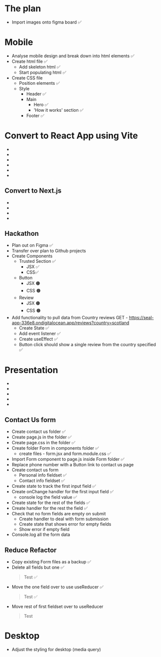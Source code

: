 # The plan

- Import images onto figma board ✅

# Mobile

- Analyse mobile design and break down into html elements ✅
- Create html file ✅
  - Add skeleton html ✅
  - Start populating html ✅
- Create CSS file
  - Position elements ✅
  - Style
    - Header ✅
    - Main
      - Hero ✅
      - 'How it works' section ✅
    - Footer ✅

# Convert to React App using Vite

-
-
-
-
-
-

## Convert to Next.js

-
-
-
-

## Hackathon

- Plan out on Figma ✅
- Transfer over plan to Github projects
- Create Components
  - Trusted Section ✅
    - JSX ✅
    - CSS✅
  - Button
    - JSX 🟠
    - CSS 🟠
  - Review
    - JSX 🟠
    - CSS 🟠
- Add functionality to pull data from Country reviews GET - https://seal-app-336e8.ondigitalocean.app/reviews?country=scotland
  - Create State ✅
  - Add event listener ✅
  - Create useEffect ✅
  - Button click should show a single review from the country specified ✅

# Presentation

-
-
-
-
-

## Contact Us form

- Create contact us folder ✅
- Create page.js in the folder ✅
- Create page.css in the folder ✅
- Create folder Form in components folder ✅
  - create files - form.jsx and form.module.css ✅
- Import Form component to page.js inside Form folder ✅
- Replace phone number with a Button link to contact us page
- Create contact us form
  - Personal info fieldset ✅
  - Contact info fieldset ✅
- Create state to track the first input field ✅
- Create onChange handler for the first input field ✅
  - console log the field value ✅
- Create state for the rest of the fields ✅
- Create handler for the rest the field ✅
- Check that no form fields are empty on submit
  - Create handler to deal with form submission
  - Create state that shows error for empty fields
  - Show error if empty field
- Console.log all the form data

## Reduce Refactor

- Copy existing Form files as a backup ✅
- Delete all fields but one ✅
  > Test ✅
- Move the one field over to use useReducer ✅
  > Test ✅
- Move rest of first fieldset over to useReducer
  > Test


# Desktop

- Adjust the styling for desktop (media query)
